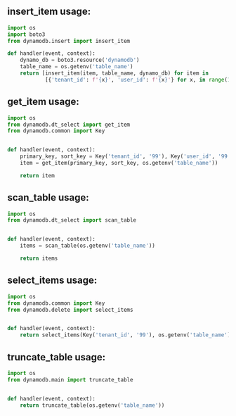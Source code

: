 ## insert_item usage:

```python
import os
import boto3
from dynamodb.insert import insert_item

def handler(event, context):
    dynamo_db = boto3.resource('dynamodb')
    table_name = os.getenv('table_name')
    return [insert_item(item, table_name, dynamo_db) for item in
            [{'tenant_id': f'{x}', 'user_id': f'{x}'} for x, in range(120)]]
```

## get_item usage:

```python
import os
from dynamodb.dt_select import get_item
from dynamodb.common import Key


def handler(event, context):
    primary_key, sort_key = Key('tenant_id', '99'), Key('user_id', '99')
    item = get_item(primary_key, sort_key, os.getenv('table_name'))

    return item
```

## scan_table usage:

```python
import os
from dynamodb.dt_select import scan_table


def handler(event, context):
    items = scan_table(os.getenv('table_name'))

    return items
```

## select_items usage:

```python
import os
from dynamodb.common import Key
from dynamodb.delete import select_items


def handler(event, context):
    return select_items(Key('tenant_id', '99'), os.getenv('table_name'))
```

## truncate_table usage:

```python
import os
from dynamodb.main import truncate_table


def handler(event, context):
    return truncate_table(os.getenv('table_name'))
```
